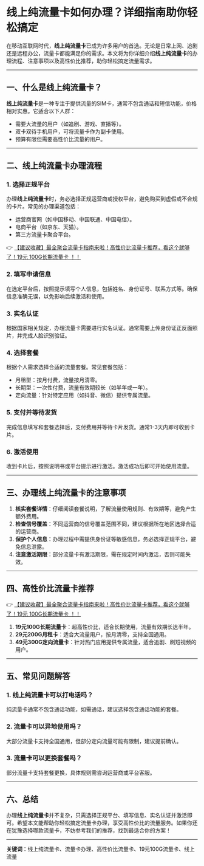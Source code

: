 # 线上纯流量卡如何办理？详细指南助你轻松搞定

在移动互联网时代，**线上纯流量卡**已成为许多用户的首选。无论是日常上网、追剧还是远程办公，流量卡都能满足你的需求。本文将为你详细介绍**线上纯流量卡**的办理流程、注意事项以及高性价比推荐，助你轻松搞定流量需求。

---

## 一、什么是线上纯流量卡？

**线上纯流量卡**是一种专注于提供流量的SIM卡，通常不包含通话和短信功能，价格相对实惠。它适合以下人群：
- 需要大流量的用户（如追剧、游戏、直播等）。
- 双卡双待手机用户，可将流量卡作为副卡使用。
- 预算有限但需要高性价比流量的用户。

---

## 二、线上纯流量卡办理流程

### 1. 选择正规平台
办理**线上纯流量卡**时，务必选择正规运营商或授权平台，避免购买到虚假或不合规的卡片。常见的办理渠道包括：
- 运营商官网（如中国移动、中国联通、中国电信）。
- 电商平台（如京东、天猫）。
- 第三方流量卡聚合平台。

👉 [【建议收藏】最全聚合流量卡指南来啦！高性价比流量卡推荐，看这个就够了！19元 100G长期流量卡 ！！](https://bit.ly/Liuliangka)

### 2. 填写申请信息
在选定平台后，按照提示填写个人信息，包括姓名、身份证号、联系方式等。确保信息准确无误，以免影响后续激活和使用。

### 3. 实名认证
根据国家相关规定，办理流量卡需要进行实名认证。通常需要上传身份证正反面照片，并完成人脸识别验证。

### 4. 选择套餐
根据个人需求选择合适的流量套餐。常见套餐包括：
- 月租型：按月付费，流量按月清零。
- 长期型：一次性付费，流量有效期较长（如半年或一年）。
- 定向流量：针对特定应用（如抖音、微信）提供专属流量。

### 5. 支付并等待发货
完成信息填写和套餐选择后，支付费用并等待卡片发货。通常1-3天内即可收到卡片。

### 6. 激活使用
收到卡片后，按照说明书或平台提示进行激活。激活成功后即可开始使用流量。

---

## 三、办理线上纯流量卡的注意事项

1. **核实套餐详情**：仔细阅读套餐说明，了解流量使用规则、有效期等，避免产生额外费用。
2. **检查信号覆盖**：不同运营商的信号覆盖范围不同，建议根据所在地区选择合适的运营商。
3. **保护个人信息**：办理过程中需提供身份证等敏感信息，务必选择正规平台，避免信息泄露。
4. **注意激活期限**：部分流量卡有激活期限，需在规定时间内激活，否则可能失效。

---

## 四、高性价比流量卡推荐

👉 [【建议收藏】最全聚合流量卡指南来啦！高性价比流量卡推荐，看这个就够了！19元 100G长期流量卡 ！！](https://bit.ly/Liuliangka)

1. **19元100G长期流量卡**：超高性价比，适合长期使用，流量有效期长达半年。
2. **29元200G月租卡**：适合大流量用户，按月清零，支持全国通用。
3. **49元300G定向流量卡**：针对热门应用提供专属流量，适合追剧、刷短视频的用户。

---

## 五、常见问题解答

### 1. 线上纯流量卡可以打电话吗？
纯流量卡通常不包含通话功能，如需通话，建议选择包含通话功能的套餐。

### 2. 流量卡可以异地使用吗？
大部分流量卡支持全国通用，但部分定向流量可能有限制，建议提前确认。

### 3. 流量卡可以更换套餐吗？
部分流量卡支持套餐更换，具体规则需咨询运营商或平台客服。

---

## 六、总结

办理**线上纯流量卡**并不复杂，只需选择正规平台、填写信息、实名认证并激活即可。希望本文能帮助你轻松搞定流量卡办理，享受高性价比的流量服务。如果你还在犹豫选择哪款流量卡，不妨参考我们的推荐，找到最适合你的方案！

---

**关键词**：线上纯流量卡、流量卡办理、高性价比流量卡、19元100G流量卡、线上流量